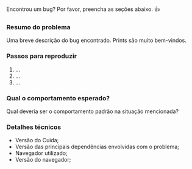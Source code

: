 Encontrou um bug? Por favor, preencha as seções abaixo. 👍

### Resumo do problema

Uma breve descrição do bug encontrado. Prints são muito bem-vindos.


### Passos para reproduzir

1. ...
2. ...
3. ...

### Qual o comportamento esperado?

Qual deveria ser o comportamento padrão na situação mencionada?

### Detalhes técnicos

* Versão do Cuida;
* Versão das principais dependências envolvidas com o problema;
* Navegador utilizado;
* Versão do navegador;

